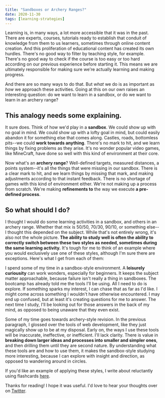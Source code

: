 ```yaml
---
title: "Sandboxes or Archery Ranges?"
date: 2020-11-30
tags: [learning-strategies]
---
```

Learning is, in many ways, a lot more accessible that it was in the past. There are experts, courses, tutorials ready to establish that conduit of knowledge from them to us learners, sometimes through online content creation. And this proliferation of educational content has created its own hurdles. There's no good way to filter by teaching style, for example. There's no good way to check if the course is too easy or too hard according on our previous experience before starting it. This means we are ultimately responsible for making sure we're actually learning and making progress. 

And there are so many ways to do that. But *what* we do is as important as *how* we approach these activities. Going at this on our own raises an interesting question: do we want to learn in a sandbox, or do we want to learn in an archery range?

## This analogy needs some explaining.

It sure does. Think of how we'd play in a **sandbox**. We could show up with no goal in mind. We could show up with a lofty goal in mind, but could easily abandon it for something else that comes along. Castles, roads, bottomless pits--we could **work towards anything**. There's no mark to hit, and we learn things by fixing problems as they arise. It's no wonder popular video games, like MineCraft, have done so well with this kind of environment at their core. 

Now what's an **archery range**? Well-defined targets, measured distances, a points system--it's all the things that were missing in our sandbox. There is a clear mark to hit, and we learn things by missing that mark, and making adjustments according to that instant feedback. There is no shortage of games with this kind of environment either. We're not making up a process from scratch. We're making **refinements to** the way we execute **a pre-defined process**.

## So what should I do?

I thought I would do some learning activities in a sandbox, and others in an archery range. Whether that mix is 50/50, 70/30, 90/10, or something else--I thought this depended on the subject. While that's not entirely wrong, it's also not the whole picture. **The ability to study well is often the ability to correctly switch between these two styles as needed, sometimes during the same learning activity.** It's tough for me to think of an example where you would exclusively use one of these styles, although I'm sure there are exceptions. Here's what I get from each of them:

I spend some of my time in a sandbox-style environment. A **leisurely curiousity** can work wonders, especially for beginners. It keeps the subject matter approachable, because failure isn't really a thing in sandboxes. The bootcamp has already told me the tools I'll be using. All I need to do is explore. If something sparks my interest, I can chase that as far as I'd like. I might come across something I wouldn't have otherwise encountered. I may end up confused, but at least it's creating questions for me to answer. The next time I study, I'll be looking out for those answers in the back of my mind, as opposed to being unaware that they even exist.

Some of my time goes towards archery-style revision. In the previous paragraph, I glossed over the tools of web development, like they just magically show up to be at my disposal. Early on, the ways I use these tools will be inaccurate, ineffective, or inefficient. I'll lack clarity. There is value in **breaking down larger ideas and processes into smaller and simpler ones**, and then drilling them until they are second nature. By understanding what these tools are and how to use them, it makes the sandbox-style studying more interesting, because I can explore with insight and direction, as opposed to wandering around in circles.

If you'd like an example of applying these styles, I write about reluctantly using flashcards [here](https://3dvkr.github.io/blog/flashcards/).

Thanks for reading! I hope it was useful. I'd love to hear your thoughts over on [Twitter](https://twitter.com/_dvkr).
